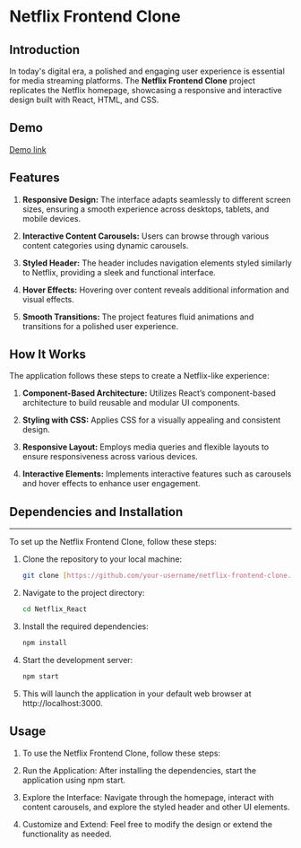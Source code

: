 # Netflix Frontend Clone

## Introduction

In today's digital era, a polished and engaging user experience is essential for media streaming platforms. The **Netflix Frontend Clone** project replicates the Netflix homepage, showcasing a responsive and interactive design built with React, HTML, and CSS.

## Demo

<a href="https://drive.google.com/file/d/1IRl8b4OMZw4csm--eE7jCjT-qZ_Y8K_d/view?usp=sharing">Demo link</a>

## Features

1. **Responsive Design:** The interface adapts seamlessly to different screen sizes, ensuring a smooth experience across desktops, tablets, and mobile devices.

2. **Interactive Content Carousels:** Users can browse through various content categories using dynamic carousels.

3. **Styled Header:** The header includes navigation elements styled similarly to Netflix, providing a sleek and functional interface.

4. **Hover Effects:** Hovering over content reveals additional information and visual effects.

5. **Smooth Transitions:** The project features fluid animations and transitions for a polished user experience.

## How It Works

The application follows these steps to create a Netflix-like experience:

1. **Component-Based Architecture:** Utilizes React’s component-based architecture to build reusable and modular UI components.

2. **Styling with CSS:** Applies CSS for a visually appealing and consistent design.

3. **Responsive Layout:** Employs media queries and flexible layouts to ensure responsiveness across various devices.

4. **Interactive Elements:** Implements interactive features such as carousels and hover effects to enhance user engagement.

## Dependencies and Installation

---

To set up the Netflix Frontend Clone, follow these steps:

1. Clone the repository to your local machine:
   ```bash
   git clone [https://github.com/your-username/netflix-frontend-clone.git](https://github.com/cretos20/Netflix_React.git)
2. Navigate to the project directory:
   ```bash
   cd Netflix_React
3. Install the required dependencies:
   ```bash
   npm install
4. Start the development server:
   ```bash
   npm start
5. This will launch the application in your default web browser at http://localhost:3000.

## Usage
1) To use the Netflix Frontend Clone, follow these steps:

2) Run the Application: After installing the dependencies, start the application using npm start.

3) Explore the Interface: Navigate through the homepage, interact with content carousels, and explore the styled header and other UI elements.

4) Customize and Extend: Feel free to modify the design or extend the functionality as needed.
